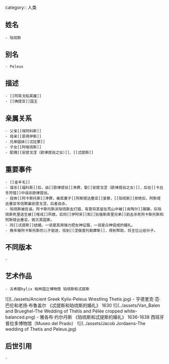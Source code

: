 category:: 人类
## 姓名
	- 珀琉斯
## 别名
	- Peleus
## 描述
	- [[阿耳戈船英雄]]
	- [[佛提亚]]国王
## 亲属关系
	- 父亲[[埃阿科斯]]
	- 母亲[[恩得伊斯]]
	- 兄弟姐妹[[忒拉蒙]]
	- 子女[[阿喀琉斯]]
	- 配偶[[安提戈涅（欧律提翁之女）]]、[[忒提斯]]
## 重要事件
	- [[金羊毛]]
	- 谋杀[[福科斯]]后，由[[欧律提翁]]净罪，娶[[安提戈涅（欧律提翁之女）]]，后在[[卡吕冬狩猎]]中误杀欧律提翁。
	- 投奔[[阿卡斯托斯]]净罪，被其妻子[[阿斯堤达墨亚]]爱慕，[[珀琉斯]]拒绝后，阿斯堤达墨亚写信欺骗安提戈涅，后者自杀。
	- 珀琉斯被反诬。阿卡斯托斯派珀琉斯去打猎，有意将其留在荒山中被[[肯陶尔]]蹂躏，后珀琉斯死里逃生被[[喀戎]]所救，后同[[伊阿宋]]和[[狄俄斯库里兄弟]]前去杀死阿卡斯托斯和阿斯堤达墨亚，毁灭其国家。
	- 同[[忒提斯]]结婚，一说是其用强力把女神征服，一说是众神促成的婚礼。
	- 晚年被阿卡斯托斯的儿子驱逐，找到[[涅俄普托勒摩斯]]，得到帮助，将王位让给孙子。
## 不同版本
	-
## 艺术作品
	- 古希腊kylix 柏林国立博物馆 珀琉斯和忒提斯
 ![](../assets/Ancient Greek Kylix-Peleus Wrestling Thetis.jpg)
	- 亨德里克·范·巴伦和老扬·布鲁盖尔 《忒提斯和珀琉斯的婚礼》 1630
 ![](../assets/Van_Balen and Brueghel-The Wedding of Thétis and Pélée cropped white-balanced.png)
	- 雅各布·约尔丹斯 《珀琉斯和忒提斯的婚礼》 1636-1638 西班牙普拉多博物馆（Museo del Prado）
 ![](../assets/Jacob Jordaens-The wedding of Thetis and Peleus.jpg)
## 后世引用
	-
